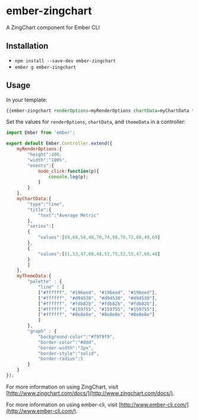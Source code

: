 # ember-zingchart

A ZingChart component for Ember CLI

## Installation

* `npm install --save-dev ember-zingchart`
* `ember g ember-zingchart`

## Usage

In your template: 

```handlebars
{{ember-zingchart renderOptions=myRenderOptions chartData=myChartData themeData=myThemeData}}
```

Set the values for `renderOptions`, `chartData`, and `themeData` in a controller:

```javascript
import Ember from 'ember';

export default Ember.Controller.extend({
	myRenderOptions:{
		"height":400,
		"width":"100%",
		"events":{
			node_click:function(p){
				console.log(p);
			}
		}
	},
	myChartData:{
		"type":"line",
		"title":{
			"text":"Average Metric"
		},
		"series":[
		{
			"values":[69,68,54,48,70,74,98,70,72,68,49,69]
		},
		{
			"values":[51,53,47,60,48,52,75,52,55,47,60,48]
		}
		]
	},
	myThemeData:{
		"palette" : {
			"line" : [
			["#ffffff", "#196eed", "#196eed", "#196eed"],
			["#ffffff", "#d94530", "#d94530", "#d94530"],
			["#ffffff", "#fdb82b", "#fdb82b", "#fdb82b"],
			["#ffffff", "#159755", "#159755", "#159755"],
			["#ffffff", "#8e8e8e", "#8e8e8e", "#8e8e8e"]
			]
		},
		"graph" : {
			"background-color":"#f9f9f9",
			"border-color":"#ddd",
			"border-width":"1px",
			"border-style":"solid",
			"border-radius":5
		}
	} 
});
```
For more information on using ZingChart, visit [http://www.zingchart.com/docs/](http://www.zingchart.com/docs/).

For more information on using ember-cli, visit [http://www.ember-cli.com/](http://www.ember-cli.com/).
